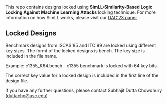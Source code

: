 This repo contains designs locked using **SimLL:Similarity-Based Logic Locking Against Machine Learning Attacks** locking technique. For more information on how SimLL works, please visit our [DAC'23 paper](https://arxiv.org/pdf/2305.05870.pdf)

## Locked Designs

Benchmark designs from ISCAS'85 and ITC'99 are locked using different key sizes. The formt of the locked designs is bench. The key size is included in the file name.

Example: c1355\_K64.bench - c1355 benchmark is locked with 64 key bits.

The correct key value for a locked design is included in the first line of the design file.

If you have any further questions, please contact Subhajit Dutta Chowdhury (duttacho@usc.edu)
